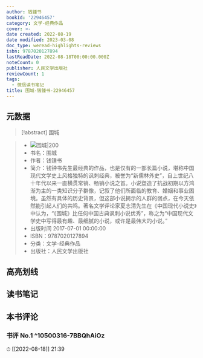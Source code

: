 ```yaml
---
author: 钱锺书
bookId: '22946457'
category: 文学-经典作品
cover: >-
date created: 2022-08-19
date modified: 2023-03-08
doc_type: weread-highlights-reviews
isbn: 9787020127894
lastReadDate: 2022-08-18T00:00:00.000Z
noteCount: 0
publisher: 人民文学出版社
reviewCount: 1
tags:
  - 微信读书笔记
title: 围城-钱锺书-22946457
---
```


## 元数据

>[!abstract] 围城

> - ![围城|200](https://wfqqreader-1252317822.image.myqcloud.com/cover/457/22946457/t7_22946457.jpg)
> - 书名：围城
> - 作者：钱锺书
> - 简介：钱钟书先生最经典的作品，也是仅有的一部长篇小说，堪称中国现代文学史上风格独特的讽刺经典，被誉为“新儒林外史”，自上世纪八十年代以来一直横贯常销、畅销小说之首。小说塑造了抗战初期以方鸿渐为主的一类知识分子群像，记叙了他们所面临的教育、婚姻和事业困境。虽然有具体的历史背景，但这部小说揭示的人群的弱点，在今天依然能引起人们的共鸣。著名文学评论家夏志清先生在《中国现代小说史》中认为，“《围城》比任何中国古典讽刺小说优秀”，称之为“中国现代文学史中写得最有趣、最细腻的小说，或许是最伟大的小说。”
> - 出版时间 2017-07-01 00:00:00
> - ISBN：9787020127894
> - 分类：文学-经典作品
> - 出版社：人民文学出版社

## 高亮划线

## 读书笔记

## 本书评论

### 书评 No.1 ^10500316-7BBQhAiOz

⏱ [[2022-08-18]] 21:39
